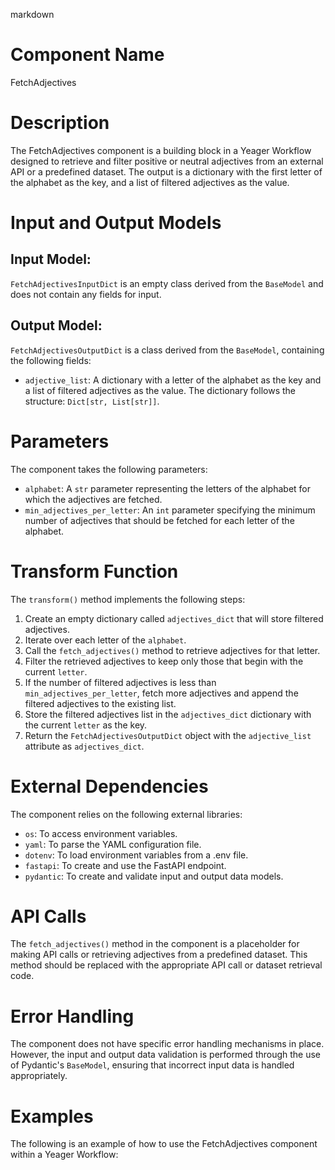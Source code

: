 markdown
# Component Name

FetchAdjectives

# Description

The FetchAdjectives component is a building block in a Yeager Workflow designed to retrieve and filter positive or neutral adjectives from an external API or a predefined dataset. The output is a dictionary with the first letter of the alphabet as the key, and a list of filtered adjectives as the value.

# Input and Output Models

## Input Model:

`FetchAdjectivesInputDict` is an empty class derived from the `BaseModel` and does not contain any fields for input.

## Output Model:

`FetchAdjectivesOutputDict` is a class derived from the `BaseModel`, containing the following fields:

- `adjective_list`: A dictionary with a letter of the alphabet as the key and a list of filtered adjectives as the value. The dictionary follows the structure: `Dict[str, List[str]]`.

# Parameters

The component takes the following parameters:

- `alphabet`: A `str` parameter representing the letters of the alphabet for which the adjectives are fetched.
- `min_adjectives_per_letter`: An `int` parameter specifying the minimum number of adjectives that should be fetched for each letter of the alphabet.

# Transform Function

The `transform()` method implements the following steps:

1. Create an empty dictionary called `adjectives_dict` that will store filtered adjectives.
2. Iterate over each letter of the `alphabet`.
3. Call the `fetch_adjectives()` method to retrieve adjectives for that letter.
4. Filter the retrieved adjectives to keep only those that begin with the current `letter`.
5. If the number of filtered adjectives is less than `min_adjectives_per_letter`, fetch more adjectives and append the filtered adjectives to the existing list.
6. Store the filtered adjectives list in the `adjectives_dict` dictionary with the current `letter` as the key.
7. Return the `FetchAdjectivesOutputDict` object with the `adjective_list` attribute as `adjectives_dict`.

# External Dependencies

The component relies on the following external libraries:

- `os`: To access environment variables.
- `yaml`: To parse the YAML configuration file.
- `dotenv`: To load environment variables from a .env file.
- `fastapi`: To create and use the FastAPI endpoint.
- `pydantic`: To create and validate input and output data models.

# API Calls

The `fetch_adjectives()` method in the component is a placeholder for making API calls or retrieving adjectives from a predefined dataset. This method should be replaced with the appropriate API call or dataset retrieval code.

# Error Handling

The component does not have specific error handling mechanisms in place. However, the input and output data validation is performed through the use of Pydantic's `BaseModel`, ensuring that incorrect input data is handled appropriately.

# Examples

The following is an example of how to use the FetchAdjectives component within a Yeager Workflow:

